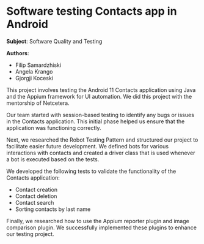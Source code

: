 # Software testing Contacts app in Android

**Subject**: Software Quality and Testing

**Authors**:
- Filip Samardzhiski
- Angela Krango
- Gjorgji Koceski

This project involves testing the Android 11 Contacts application using Java and the Appium framework for UI automation.
We did this project with the mentorship of Netcetera.

Our team started with session-based testing to identify any bugs or issues in the Contacts application. This initial phase 
helped us ensure that the application was functioning correctly.

Next, we researched the Robot Testing Pattern and structured our project to facilitate easier future development. We defined
bots for various interactions with contacts and created a driver class that is used whenever a bot is executed based on the tests.

We developed the following tests to validate the functionality of the Contacts application:

- Contact creation
- Contact deletion
- Contact search
- Sorting contacts by last name

Finally, we researched how to use the Appium reporter plugin and image comparison plugin. We successfully implemented these plugins
to enhance our testing project.
